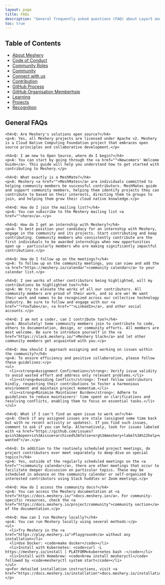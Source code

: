 ```yaml
---
layout: page
title: FAQs
description: "General frequently asked questions (FAQ) about Layer5 and people who contribute through reporting issues, to submit pull requests or patches, and other activities."
toc: true
---
```


<div class="handbook-content-container">
  <div class="handbook-toc">
    <h2>Table of Contents</h2>
    <ul>
      <li><a href="https://meshery.io/community/handbook/about">About Meshery</a></li>
      <li><a href="https://meshery.io/community/handbook/code-of-conduct">Code of Conduct</a></li>
      <li><a href="https://meshery.io/community/handbook/community-roles">Community Roles</a></li>
      <li><a href="https://meshery.io/community/handbook/community">Community</a></li>
      <li><a href="https://meshery.io/community/handbook/connect-with-us">Connect with us</a></li>
      <li><a href="https://meshery.io/community/handbook/contribution">Contribution</a></li>
      <li><a href="https://meshery.io/community/handbook/github-process">GitHub Process</a></li>
      <li><a href="https://meshery.io/community/handbook/instructions">GitHub Organisation Memberhsip</a></li>
      <li><a href="https://meshery.io/community/handbook/learning">Learning</a></li>
      <li><a href="https://meshery.io/community/handbook/projects">Projects</a></li>
      <li><a href="https://meshery.io/community/handbook/recognition">Recognition</a></li>
    </ul>
  </div>

  <div class="handbook-content">
    <h2 id="general-faqs">General FAQs</h2>

    <h4>Q: Are Meshery's solutions open source?</h4>
    <p>A: Yes, all Meshery projects are licensed under Apache v2. Meshery is a Cloud Native Computing Foundation project that embraces open source principles and collaborative development.</p>

    <h4>Q: I am new to Open Source, where do I begin?</h4>
    <p>A: You can start by going through the <a href="">Newcomers' Welcome Guide</a>. This guide will help you understand how to get started with contributing to Meshery.</p>

    <h4>Q: What exactly is a MeshMate?</h4>
    <p>A: Meshery <a href="">MeshMates</a> are individuals committed to helping community members be successful contributors. MeshMates guide and support community members, helping them identify projects they can contribute to based on their interests, directing them to groups to join, and helping them grow their cloud native knowledge.</p>

    <h4>Q: How do I join the mailing list?</h4>
    <p>A: You can subscribe to the Meshery mailing list <a href="">here</a>.</p>

    <h4>Q: How do I get an internship with Meshery?</h4>
    <p>A: To best position your candidacy for an internship with Meshery, engage in the community and its projects. Start contributing and keep contributing. Community members who consistently contribute are the first individuals to be awarded internships when new opportunities open up - particularly members who are making significantly impactful contributions.</p>

    <h4>Q: How do I follow up on the meetings?</h4>
    <p>A: To follow up on the community meetings, you can view and add the <a href="https://meshery.io/calendar">community calendar</a> to your calendar list.</p>

    <h4>Q: I see works of other contributors being highlighted, will my contributions be highlighted too?</h4>
    <p>A: We try to elevate the works of all our contributors. All community members are proud of their work, and so are we! We want their work and names to be recognized across our collective technology industry. Be sure to follow and engage with our <a href="">YouTube</a>, <a href="">LinkedIn</a>, and other social accounts.</p>

    <h4>Q: I am not a coder, can I contribute too?</h4>
    <p>A: Absolutely! Some community members join to contribute to code, others to documentation, design, or community efforts. All members are most welcome. Be sure to introduce yourself in the <a href="https://slack.meshery.io/">Meshery Slack</a> and let other community members get acquainted with you.</p>

    <h4>Q: How should I approach assigning and working on issues within the community?</h4>
    <p>A: To ensure efficiency and positive collaboration, please follow these guidelines:</p>
    <ul>
      <li><strong>Assignment Confirmation</strong>: Verify issue validity to avoid wasted effort and address only relevant problems.</li>
      <li><strong>Avoiding Conflict</strong>: Treat fellow contributors kindly, respecting their contributions to foster a harmonious environment and maintain project momentum.</li>
      <li><strong>Minimize Maintainer Burden</strong>: Adhere to guidelines to reduce maintainers' time spent on clarifications and resolving conflicts, enabling them to focus on essential tasks.</li>
    </ul>

    <h4>Q: What if I can't find an open issue to work on?</h4>
    <p>A: Check if any assigned issues are stale (assigned some time back but with no recent activity or updates). If you find such issues, comment to ask if you can help. Alternatively, look for issues labeled with <a href="https://github.com/issues?q=is%3Aopen+is%3Aissue+archived%3Afalse+org%3Ameshery+label%3A%22help+wanted%22+">"help-wanted"</a>.</p>

    <h4>Q: In addition to the routinely scheduled project meetings, do project contributors ever meet separately to deep-dive on special topics?</h4>
    <p>A: Yes, outside of the regularly scheduled meetings on the <a href="">community calendar</a>, there are other meetings that occur to facilitate deeper discussion on particular topics. These may be scheduled in advance on the community calendar or self-organized by interested contributors using Slack huddles or Zoom meetings.</p>

    <h4>Q: How do I access the community docs?</h4>
    <p>A: You can access the Meshery documentation at <a href="https://docs.meshery.io/">docs.meshery.io</a>. For community-specific resources, check the <a href="https://docs.meshery.io/project/community">community section</a> of the documentation.</p>

    <h4>Q: How can I run Meshery locally?</h4>
    <p>A: You can run Meshery locally using several methods:</p>
    <ul>
      <li>Try Meshery in the <a href="https://play.meshery.io">Playground</a> without any installation</li>
      <li>Use Docker: <code>make docker</code></li>
      <li>Install with Kubernetes: <code>curl -L https://meshery.io/install | PLATFORM=kubernetes bash -</code></li>
      <li>Install with Homebrew: <code>brew install mesheryctl</code> followed by <code>mesheryctl system start</code></li>
    </ul>
    <p>For detailed installation instructions, visit <a href="https://docs.meshery.io/installation">docs.meshery.io/installation</a>.</p>
  </div>
</div>